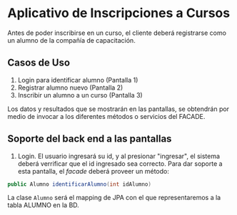 # Aplicativo de Inscripciones a Cursos

Antes de poder inscribirse en un curso, el cliente deberá registrarse como un
alumno de la compañía de capacitación.

## Casos de Uso

1. Login para identificar alumno (Pantalla 1)
2. Registrar alumno nuevo (Pantalla 2)
3. Inscribir un alumno a un curso (Pantalla 3)

Los datos y resultados que se mostrarán en las pantallas, se obtendrán por medio de
invocar a los diferentes métodos o servicios del FACADE.

## Soporte del back end a las pantallas

1. Login. El usuario ingresará su id, y al presionar "ingresar", el sistema deberá
verrificar que el id ingresado sea correcto. Para dar soporte a esta pantalla, el
_facade_ deberá proveer un método:
```java
public Alumno identificarAlumno(int idAlumno)
```

La clase ```Alumno``` será el mapping de JPA con el que representaremos a la tabla
ALUMNO en la BD.
